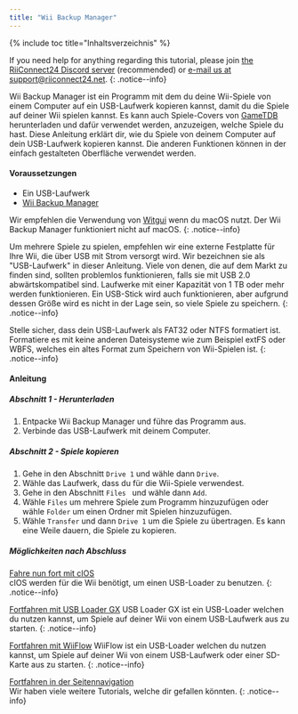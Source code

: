 ```yaml
---
title: "Wii Backup Manager"
---
```


{% include toc title="Inhaltsverzeichnis" %}

If you need help for anything regarding this tutorial, please join [the RiiConnect24 Discord server](https://discord.gg/rc24) (recommended) or [e-mail us at support@riiconnect24.net](mailto:support@riiconnect24.net).
{: .notice--info}

Wii Backup Manager ist ein Programm mit dem du deine Wii-Spiele von einem Computer auf ein USB-Laufwerk kopieren kannst, damit du die Spiele auf deiner Wii spielen kannst. Es kann auch Spiele-Covers von [GameTDB](https://gametdb.com/) herunterladen und dafür verwendet werden, anzuzeigen, welche Spiele du hast. Diese Anleitung erklärt dir, wie du Spiele von deinem Computer auf dein USB-Laufwerk kopieren kannst. Die anderen Funktionen können in der einfach gestalteten Oberfläche verwendet werden.
#### Voraussetzungen

* Ein USB-Laufwerk
* [Wii Backup Manager](https://static.wiidatabase.de/Wii-Backup-Manager.zip)

Wir empfehlen die Verwendung von [Witgui](https://desairem.com/wordpress/category/witgui-download/) wenn du macOS nutzt. Der Wii Backup Manager funktioniert nicht auf macOS.
{: .notice--info}

Um mehrere Spiele zu spielen, empfehlen wir eine externe Festplatte für Ihre Wii, die über USB mit Strom versorgt wird. Wir bezeichnen sie als "USB-Laufwerk" in dieser Anleitung. Viele von denen, die auf dem Markt zu finden sind, sollten problemlos funktionieren, falls sie mit USB 2.0 abwärtskompatibel sind. Laufwerke mit einer Kapazität von 1 TB oder mehr werden funktionieren. Ein USB-Stick wird auch funktionieren, aber aufgrund dessen Größe wird es nicht in der Lage sein, so viele Spiele zu speichern.
{: .notice--info}

Stelle sicher, dass dein USB-Laufwerk als FAT32 oder NTFS formatiert ist. Formatiere es mit keine anderen Dateisysteme wie zum Beispiel extFS oder WBFS, welches ein altes Format zum Speichern von Wii-Spielen ist.
{: .notice--info}

#### Anleitung

##### Abschnitt 1 - Herunterladen

1. Entpacke Wii Backup Manager und führe das Programm aus.
2. Verbinde das USB-Laufwerk mit deinem Computer.

##### Abschnitt 2 - Spiele kopieren

1. Gehe in den Abschnitt `Drive 1` und wähle dann `Drive`.
2. Wähle das Laufwerk, dass du für die Wii-Spiele verwendest.
3. Gehe in den Abschnitt `Files ` und wähle dann `Add`.
4. Wähle `Files` um mehrere Spiele zum Programm hinzuzufügen oder wähle `Folder` um einen Ordner mit Spielen hinzuzufügen.
5. Wähle `Transfer` und dann `Drive 1` um die Spiele zu übertragen. Es kann eine Weile dauern, die Spiele zu kopieren.

##### Möglichkeiten nach Abschluss

[Fahre nun fort mit cIOS](cios)<br> cIOS werden für die Wii benötigt, um einen USB-Loader zu benutzen.
{: .notice--info}

[Fortfahren mit USB Loader GX](usbloadergx) USB Loader GX ist ein USB-Loader welchen du nutzen kannst, um Spiele auf deiner Wii von einem USB-Laufwerk aus zu starten.
{: .notice--info}

[Fortfahren mit WiiFlow](wiiflow) WiiFlow ist ein USB-Loader welchen du nutzen kannst, um Spiele auf deiner Wii von einem USB-Laufwerk oder einer SD-Karte aus zu starten.
{: .notice--info}

[Fortfahren in der Seitennavigation](site-navigation)<br> Wir haben viele weitere Tutorials, welche dir gefallen könnten.
{: .notice--info}
